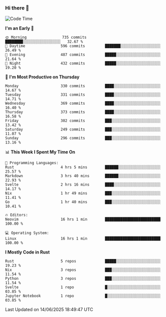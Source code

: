 ### Hi there 👋
<!--START_SECTION:waka-->
![Code Time](http://img.shields.io/badge/Code%20Time-637%20hrs%2042%20mins-blue)

**I'm an Early 🐤** 

```text
🌞 Morning                735 commits         ████████░░░░░░░░░░░░░░░░░   32.67 % 
🌆 Daytime                596 commits         ███████░░░░░░░░░░░░░░░░░░   26.49 % 
🌃 Evening                487 commits         █████░░░░░░░░░░░░░░░░░░░░   21.64 % 
🌙 Night                  432 commits         █████░░░░░░░░░░░░░░░░░░░░   19.20 % 
```
📅 **I'm Most Productive on Thursday** 

```text
Monday                   330 commits         ████░░░░░░░░░░░░░░░░░░░░░   14.67 % 
Tuesday                  331 commits         ████░░░░░░░░░░░░░░░░░░░░░   14.71 % 
Wednesday                369 commits         ████░░░░░░░░░░░░░░░░░░░░░   16.40 % 
Thursday                 373 commits         ████░░░░░░░░░░░░░░░░░░░░░   16.58 % 
Friday                   302 commits         ███░░░░░░░░░░░░░░░░░░░░░░   13.42 % 
Saturday                 249 commits         ███░░░░░░░░░░░░░░░░░░░░░░   11.07 % 
Sunday                   296 commits         ███░░░░░░░░░░░░░░░░░░░░░░   13.16 % 
```


📊 **This Week I Spent My Time On** 

```text
💬 Programming Languages: 
Rust                     4 hrs 5 mins        ██████░░░░░░░░░░░░░░░░░░░   25.57 % 
Markdown                 3 hrs 40 mins       ██████░░░░░░░░░░░░░░░░░░░   22.93 % 
Svelte                   2 hrs 16 mins       ████░░░░░░░░░░░░░░░░░░░░░   14.17 % 
Nix                      1 hr 49 mins        ███░░░░░░░░░░░░░░░░░░░░░░   11.41 % 
Go                       1 hr 40 mins        ███░░░░░░░░░░░░░░░░░░░░░░   10.41 % 

🔥 Editors: 
Neovim                   16 hrs 1 min        █████████████████████████   100.00 % 

💻 Operating System: 
Linux                    16 hrs 1 min        █████████████████████████   100.00 % 
```

**I Mostly Code in Rust** 

```text
Rust                     5 repos             █████░░░░░░░░░░░░░░░░░░░░   19.23 % 
Nix                      3 repos             ███░░░░░░░░░░░░░░░░░░░░░░   11.54 % 
Python                   3 repos             ███░░░░░░░░░░░░░░░░░░░░░░   11.54 % 
Svelte                   1 repo              █░░░░░░░░░░░░░░░░░░░░░░░░   03.85 % 
Jupyter Notebook         1 repo              █░░░░░░░░░░░░░░░░░░░░░░░░   03.85 % 
```




 Last Updated on 14/06/2025 18:49:47 UTC
<!--END_SECTION:waka-->

<!--
**YoganshSharma/YoganshSharma** is a ✨ _special_ ✨ repository because its `README.md` (this file) appears on your GitHub profile.

Here are some ideas to get you started:

- 🔭 I’m currently working on ...
- 🌱 I’m currently learning ...
- 👯 I’m looking to collaborate on ...
- 🤔 I’m looking for help with ...
- 💬 Ask me about ...
- 📫 How to reach me: ...
- 😄 Pronouns: ...
- ⚡ Fun fact: ...
-->
